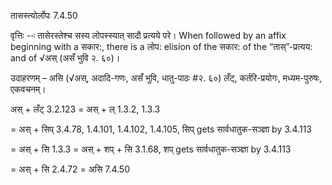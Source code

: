 

 तासस्त्योर्लोपः 7.4.50 


वृत्तिः --ः तासेरस्तेश्च सस्य लोपस्स्यात् सादौ प्रत्यये परे। When followed by an affix beginning with a सकार:, there is a लोप: elision of the सकार: of the “तास्”-प्रत्यय: and of √अस् (असँ भुवि २. ६०)। 


उदाहरणम् – असि (√अस्, अदादि-गणः, असँ भुवि, धातु-पाठः #२. ६०) लँट्, कर्तरि-प्रयोगः, मध्यम-पुरुषः, एकवचनम्। 


अस् + लँट् 3.2.123 = अस् + ल् 1.3.2, 1.3.3 

= अस् + सिप् 3.4.78, 1.4.101, 1.4.102, 1.4.105, सिप् gets सार्वधातुक-सञ्ज्ञा by 3.4.113 

= अस् + सि 1.3.3 = अस् + शप् + सि 3.1.68, शप् gets सार्वधातुक-सञ्ज्ञा by 3.4.113 

= अस् + सि 2.4.72 = असि 7.4.50 


